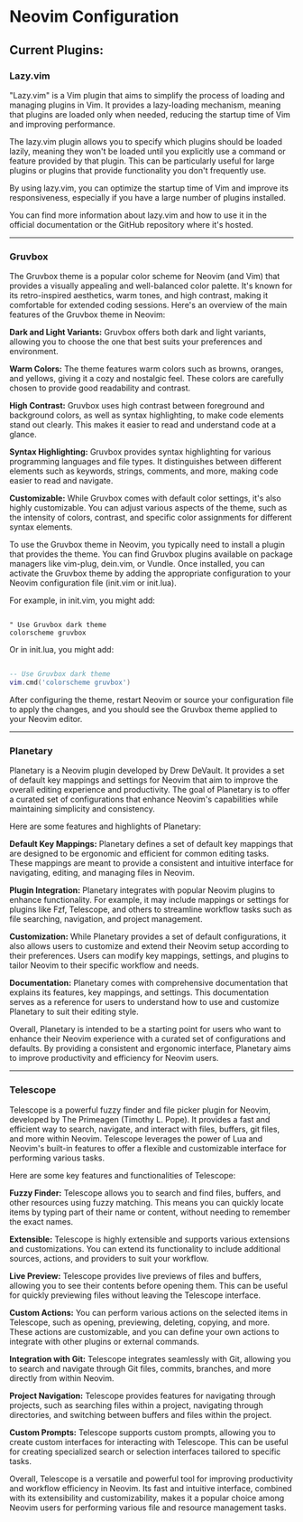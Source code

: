 # Neovim Configuration

## Current Plugins:

### **Lazy.vim**

"Lazy.vim" is a Vim plugin that aims to simplify the process of loading and managing plugins in Vim. It provides a lazy-loading mechanism, meaning that plugins are loaded only when needed, reducing the startup time of Vim and improving performance.

The lazy.vim plugin allows you to specify which plugins should be loaded lazily, meaning they won't be loaded until you explicitly use a command or feature provided by that plugin. This can be particularly useful for large plugins or plugins that provide functionality you don't frequently use.

By using lazy.vim, you can optimize the startup time of Vim and improve its responsiveness, especially if you have a large number of plugins installed.

You can find more information about lazy.vim and how to use it in the official documentation or the GitHub repository where it's hosted.

---

### **Gruvbox**

The Gruvbox theme is a popular color scheme for Neovim (and Vim) that provides a visually appealing and well-balanced color palette. It's known for its retro-inspired aesthetics, warm tones, and high contrast, making it comfortable for extended coding sessions. Here's an overview of the main features of the Gruvbox theme in Neovim:

**Dark and Light Variants:** Gruvbox offers both dark and light variants, allowing you to choose the one that best suits your preferences and environment.

**Warm Colors:** The theme features warm colors such as browns, oranges, and yellows, giving it a cozy and nostalgic feel. These colors are carefully chosen to provide good readability and contrast.

**High Contrast:** Gruvbox uses high contrast between foreground and background colors, as well as syntax highlighting, to make code elements stand out clearly. This makes it easier to read and understand code at a glance.

**Syntax Highlighting:** Gruvbox provides syntax highlighting for various programming languages and file types. It distinguishes between different elements such as keywords, strings, comments, and more, making code easier to read and navigate.

**Customizable:** While Gruvbox comes with default color settings, it's also highly customizable. You can adjust various aspects of the theme, such as the intensity of colors, contrast, and specific color assignments for different syntax elements.

To use the Gruvbox theme in Neovim, you typically need to install a plugin that provides the theme. You can find Gruvbox plugins available on package managers like vim-plug, dein.vim, or Vundle. Once installed, you can activate the Gruvbox theme by adding the appropriate configuration to your Neovim configuration file (init.vim or init.lua).

For example, in init.vim, you might add:

```vim

" Use Gruvbox dark theme
colorscheme gruvbox
```
Or in init.lua, you might add:

```lua

-- Use Gruvbox dark theme
vim.cmd('colorscheme gruvbox')
```
After configuring the theme, restart Neovim or source your configuration file to apply the changes, and you should see the Gruvbox theme applied to your Neovim editor.

---

### **Planetary**

Planetary is a Neovim plugin developed by Drew DeVault. It provides a set of default key mappings and settings for Neovim that aim to improve the overall editing experience and productivity. The goal of Planetary is to offer a curated set of configurations that enhance Neovim's capabilities while maintaining simplicity and consistency.

Here are some features and highlights of Planetary:

**Default Key Mappings:** Planetary defines a set of default key mappings that are designed to be ergonomic and efficient for common editing tasks. These mappings are meant to provide a consistent and intuitive interface for navigating, editing, and managing files in Neovim.

**Plugin Integration:** Planetary integrates with popular Neovim plugins to enhance functionality. For example, it may include mappings or settings for plugins like Fzf, Telescope, and others to streamline workflow tasks such as file searching, navigation, and project management.

**Customization:** While Planetary provides a set of default configurations, it also allows users to customize and extend their Neovim setup according to their preferences. Users can modify key mappings, settings, and plugins to tailor Neovim to their specific workflow and needs.

**Documentation:** Planetary comes with comprehensive documentation that explains its features, key mappings, and settings. This documentation serves as a reference for users to understand how to use and customize Planetary to suit their editing style.

Overall, Planetary is intended to be a starting point for users who want to enhance their Neovim experience with a curated set of configurations and defaults. By providing a consistent and ergonomic interface, Planetary aims to improve productivity and efficiency for Neovim users.

---

### **Telescope**

Telescope is a powerful fuzzy finder and file picker plugin for Neovim, developed by The Primeagen (Timothy L. Pope). It provides a fast and efficient way to search, navigate, and interact with files, buffers, git files, and more within Neovim. Telescope leverages the power of Lua and Neovim's built-in features to offer a flexible and customizable interface for performing various tasks.

Here are some key features and functionalities of Telescope:

**Fuzzy Finder:** Telescope allows you to search and find files, buffers, and other resources using fuzzy matching. This means you can quickly locate items by typing part of their name or content, without needing to remember the exact names.

**Extensible:** Telescope is highly extensible and supports various extensions and customizations. You can extend its functionality to include additional sources, actions, and providers to suit your workflow.

**Live Preview:** Telescope provides live previews of files and buffers, allowing you to see their contents before opening them. This can be useful for quickly previewing files without leaving the Telescope interface.

**Custom Actions:** You can perform various actions on the selected items in Telescope, such as opening, previewing, deleting, copying, and more. These actions are customizable, and you can define your own actions to integrate with other plugins or external commands.

**Integration with Git:** Telescope integrates seamlessly with Git, allowing you to search and navigate through Git files, commits, branches, and more directly from within Neovim.

**Project Navigation:** Telescope provides features for navigating through projects, such as searching files within a project, navigating through directories, and switching between buffers and files within the project.

**Custom Prompts:** Telescope supports custom prompts, allowing you to create custom interfaces for interacting with Telescope. This can be useful for creating specialized search or selection interfaces tailored to specific tasks.

Overall, Telescope is a versatile and powerful tool for improving productivity and workflow efficiency in Neovim. Its fast and intuitive interface, combined with its extensibility and customizability, makes it a popular choice among Neovim users for performing various file and resource management tasks.
